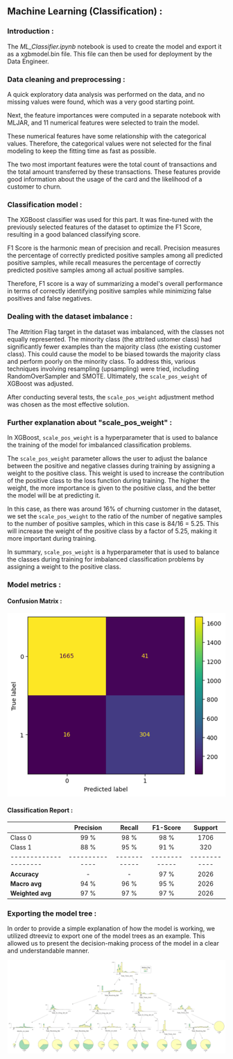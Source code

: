 ## Machine Learning (Classification) :

### Introduction :

The *ML_Classifier.ipynb* notebook is used to create the model and export it as a xgbmodel.bin file. This file can then be used for deployment by the Data Engineer.

### Data cleaning and preprocessing :

A quick exploratory data analysis was performed on the data, and no missing values were found, which was a very good starting point.

Next, the feature importances were computed in a separate notebook with MLJAR, and 11 numerical features were selected to train the model.

These numerical features have some relationship with the categorical values. Therefore, the categorical values were not selected for the final modeling to keep the fitting time as fast as possible.

The two most important features were the total count of transactions and the total amount transferred by these transactions. These features provide good information about the usage of the card and the likelihood of a customer to churn.

### Classification model :

The XGBoost classifier was used for this part. It was fine-tuned with the previously selected features of the dataset to optimize the F1 Score, resulting in a good balanced classifying score.

F1 Score is the harmonic mean of precision and recall. Precision measures the percentage of correctly predicted positive samples among all predicted positive samples, while recall measures the percentage of correctly predicted positive samples among all actual positive samples.

Therefore, F1 score is a way of summarizing a model's overall performance in terms of correctly identifying positive samples while minimizing false positives and false negatives.

### Dealing with the dataset imbalance :

The Attrition Flag target in the dataset was imbalanced, with the classes not equally represented. The minority class (the attrited ustomer class) had significantly fewer examples than the majority class (the existing customer class). This could cause the model to be biased towards the majority class and perform poorly on the minority class. To address this, various techniques involving resampling (upsampling) were tried, including RandomOverSampler and SMOTE. Ultimately, the `scale_pos_weight` of XGBoost was adjusted.

After conducting several tests, the `scale_pos_weight` adjustment method was chosen as the most effective solution.

### Further explanation about "scale_pos_weight" :

In XGBoost, `scale_pos_weight` is a hyperparameter that is used to balance the training of the model for imbalanced classification problems.

The `scale_pos_weight` parameter allows the user to adjust the balance between the positive and negative classes during training by assigning a weight to the positive class. This weight is used to increase the contribution of the positive class to the loss function during training. The higher the weight, the more importance is given to the positive class, and the better the model will be at predicting it.

In this case, as there was around 16% of churning customer in the dataset, we set the `scale_pos_weight` to the ratio of the number of negative samples to the number of positive samples, which in this case is 84/16 = 5.25. This will increase the weight of the positive class by a factor of 5.25, making it more important during training.

In summary, `scale_pos_weight` is a hyperparameter that is used to balance the classes during training for imbalanced classification problems by assigning a weight to the positive class.

### Model metrics :

#### Confusion Matrix :

![Confusion_Matrix.png](./visuals/confusion_matrix.png)

#### Classification Report :

|                       | Precision      | Recall       | F1-Score      | Support      |
|:--------------------- |:--------------:|:------------:|:-------------:|:------------:|
| Class 0               | 99 %           | 98 %         | 98 %          | 1706         |
| Class 1               | 88 %           | 95 %         | 91 %          | 320          |
| --------------------- | -------------- | ------------ | ------------- | ------------ |
| **Accuracy**          | -              | -            | 97 %          | 2026         |
| **Macro avg**         | 94 %           | 96 %         | 95 %          | 2026         |
| **Weighted avg**      | 97 %           | 97 %         | 97 %          | 2026         |

### Exporting the model tree :

In order to provide a simple explanation of how the model is working, we utilized dtreeviz to export one of the model trees as an example. This allowed us to present the decision-making process of the model in a clear and understandable manner.

![dtreeviz_tree.svg](./visuals/xgb_dtreeviz_tree.svg)
